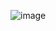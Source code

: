 ![image](https://user-images.githubusercontent.com/63832678/133588418-e1a7cefc-4447-428d-9119-a54c4f040fea.png)